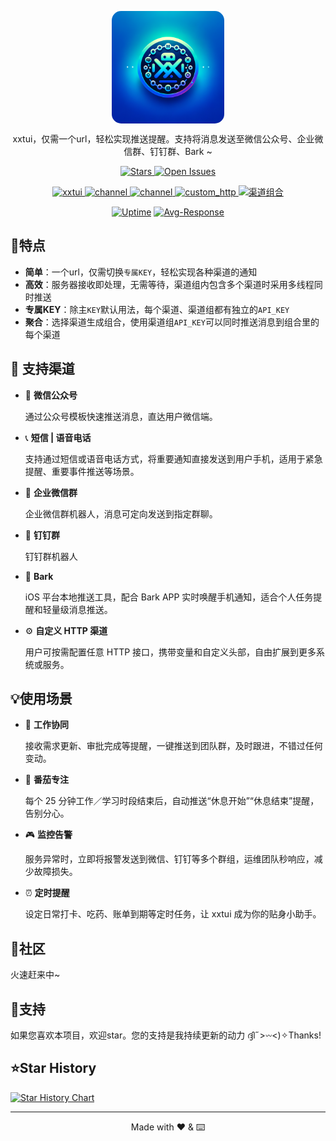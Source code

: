<p align="center">
  <a href="https://xxtui.com" target="_blank">
    <img align="center" alt="xxtui" width="180" style="border-radius: 15px;" src="Images/logo.png" />
  </a>
</p>

<p align="center">xxtui，仅需一个url，轻松实现推送提醒。支持将消息发送至微信公众号、企业微信群、钉钉群、Bark ~</p>

<!-- 顶部统计徽章行 -->
<p align="center">
  <a href="https://github.com/vladelaina/Catime/stargazers">
    <img src="https://img.shields.io/github/stars/xxtui-main/xxtui?style=flat-square&logo=github&color=yellow&label=Stars" alt="Stars" />
  </a>
  <a href="https://github.com/vladelaina/Catime/issues">
    <img src="https://img.shields.io/github/issues/xxtui-main/xxtui?style=flat-square&label=open%20issues&color=orange" alt="Open Issues" />
  </a>
</p>

<p align="center">
  <a href="https://www.xxtui.com" target="_blank">
    <img src="https://img.shields.io/badge/xxtui-简单高效-ff5722?style=for-the-badge" alt="xxtui" />
  </a>
  <a href="https://www.xxtui.com/channelManage" target="_blank">
    <img src="https://img.shields.io/badge/支持-微信|钉钉|Bark-2196F3?style=for-the-badge" alt="channel"/>
  </a>
  <a href="https://www.xxtui.com/channelManage" target="_blank">
    <img src="https://img.shields.io/badge/支持-短信|语音电话-9C27B0?style=for-the-badge" alt="channel"/>
  </a>
  <a href="https://www.xxtui.com/channelManage" target="_blank">
    <img src="https://img.shields.io/badge/扩展-自定义HTTP通道-4CAF50?style=for-the-badge" alt="custom_http"/>
  </a>
  <a href="https://www.xxtui.com/channelGroup" target="_blank">
    <img src="https://img.shields.io/badge/渠道聚合-多渠道同时推送-8e24aa?style=for-the-badge&logoColor=3949ab" alt="渠道组合" />
  </a>
</p>
<div align="center">
  
[![Uptime](https://status.xxtui.com/api/badge/1/uptime?style=flat-square)](https://status.xxtui.com/status/api)
[![Avg-Response](https://status.xxtui.com/api/badge/1/avg-response?style=flat-square)](https://status.xxtui.com/status/api)

</div>

## 🌟特点

- **简单**：一个url，仅需切换`专属KEY`，轻松实现各种渠道的通知
- **高效**：服务器接收即处理，无需等待，渠道组内包含多个渠道时采用多线程同时推送
- **专属KEY**：除主`KEY`默认用法，每个渠道、渠道组都有独立的`API_KEY`
- **聚合**：选择渠道生成组合，使用渠道组`API_KEY`可以同时推送消息到组合里的每个渠道

## 📡 支持渠道

- 📱 **微信公众号**

  通过公众号模板快速推送消息，直达用户微信端。

- 📞 **短信 | 语音电话**

  支持通过短信或语音电话方式，将重要通知直接发送到用户手机，适用于紧急提醒、重要事件推送等场景。

- 📨 **企业微信群**

  企业微信群机器人，消息可定向发送到指定群聊。

- 📩 **钉钉群**

  钉钉群机器人

- 🔔 **Bark**

  iOS 平台本地推送工具，配合 Bark APP 实时唤醒手机通知，适合个人任务提醒和轻量级消息推送。

- ⚙️ **自定义 HTTP 渠道**

  用户可按需配置任意 HTTP 接口，携带变量和自定义头部，自由扩展到更多系统或服务。

## 💡使用场景

- 👔 **工作协同**

  接收需求更新、审批完成等提醒，一键推送到团队群，及时跟进，不错过任何变动。

- 🍅 **番茄专注**

  每个 25 分钟工作／学习时段结束后，自动推送“休息开始”“休息结束”提醒，告别分心。

- 🎮 **监控告警**

  服务异常时，立即将报警发送到微信、钉钉等多个群组，运维团队秒响应，减少故障损失。

- ⏰ **定时提醒**

  设定日常打卡、吃药、账单到期等定时任务，让 xxtui 成为你的贴身小助手。

## 💭社区

火速赶来中~
 
## 💖支持

如果您喜欢本项目，欢迎star。您的支持是我持续更新的动力 ദ്ദി˶>𖥦<)✧Thanks!

## ⭐Star History

[![Star History Chart](https://api.star-history.com/svg?repos=xxtui-main/xxtui&type=Date)](https://www.star-history.com/#xxtui-main/xxtui&Date)

---

<div align="center">

Made with ❤️ & ⌨️

</div>

